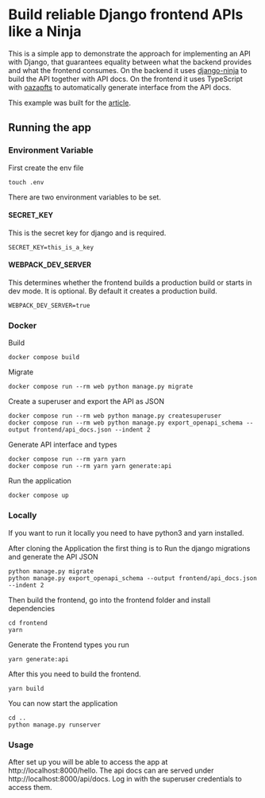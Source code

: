 # Build reliable Django frontend APIs like a Ninja

This is a simple app to demonstrate the approach for implementing an API with Django, that
guarantees equality between what the backend provides and what the frontend consumes.
On the backend it uses [django-ninja](https://django-ninja.dev/) to build the API
together with API docs.
On the frontend it uses TypeScript with [oazapfts](https://github.com/oazapfts/oazapfts)
to automatically generate interface from the API docs.

This example was built for the [article](https://www.djangsters.de/en/blog/build-reliable-django-frontend-apis-like-a-ninja/).

## Running the app

### Environment Variable
First create the env file
```shell
touch .env
```
There are two environment variables to be set.

#### SECRET_KEY
This is the secret key for django and is required.
```
SECRET_KEY=this_is_a_key
```
#### WEBPACK_DEV_SERVER
This determines whether the frontend builds a production build or starts in dev mode.
It is optional. By default it creates a production build.
```
WEBPACK_DEV_SERVER=true
```


### Docker
Build
```shell
docker compose build
```
Migrate
```shell
docker compose run --rm web python manage.py migrate
```
Create a superuser and export the API as JSON
```shell
docker compose run --rm web python manage.py createsuperuser
docker compose run --rm web python manage.py export_openapi_schema --output frontend/api_docs.json --indent 2
```

Generate API interface and types
```shell
docker compose run --rm yarn yarn
docker compose run --rm yarn yarn generate:api
```
Run the application
```shell
docker compose up
```

### Locally
If you want to run it locally you need to have python3 and yarn installed.

After cloning the Application the first thing is to Run the django migrations and generate the API JSON

```shell
python manage.py migrate
python manage.py export_openapi_schema --output frontend/api_docs.json --indent 2
```
Then build the frontend, go into the frontend folder and install dependencies
```shell
cd frontend
yarn
```
Generate the Frontend types you run
```shell
yarn generate:api
```
After this you need to build the frontend.
```shell
yarn build
```

You can now start the application
```shell
cd ..
python manage.py runserver
```

### Usage
After set up you will be able to access the app at http://localhost:8000/hello.
The api docs can are served under http://localhost:8000/api/docs. Log in with the superuser credentials to access them.
